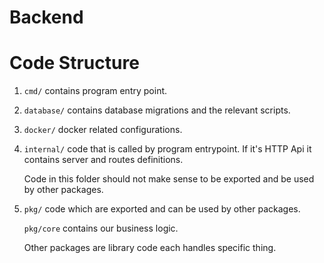 Backend
=======

# Code Structure

1. `cmd/` contains program entry point.

1. `database/` contains database migrations and the relevant scripts.

1. `docker/` docker related configurations.

1. `internal/` code that is called by program entrypoint. If it's HTTP Api it contains server and routes definitions.

    Code in this folder should not make sense to be exported and be used by other packages.

1. `pkg/` code which are exported and can be used by other packages.

    `pkg/core` contains our business logic.

    Other packages are library code each handles specific thing.
